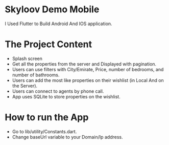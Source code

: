 # Skyloov Demo Mobile

I Used Flutter to Build Android And IOS application.

# The Project Content
- Splash screen
- Get all the properties from the server and Displayed with pagination.
- Users can use filters with City/Emirate, Price, number of bedrooms, and number of bathrooms.
- Users can add the most like properties on their wishlist (in Local And on the Server).
- Users can connect to agents by phone call.
- App uses SQLite to store properties on the wishlist.

# How to run the App
- Go to lib/utility/Constants.dart.
- Change baseUrl variable to your Domain/Ip address.
